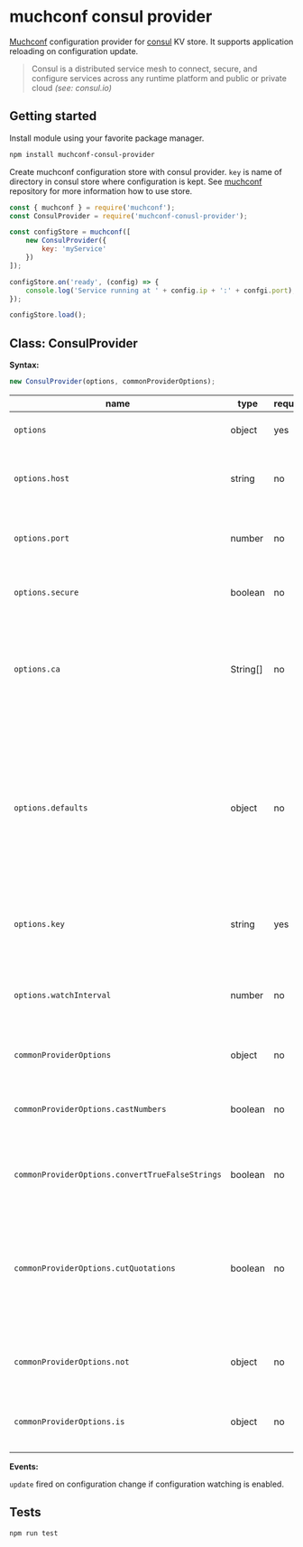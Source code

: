 # muchconf consul provider

[Muchconf](https://github.com/kmoskwiak/muchconf) configuration provider for [consul](https://www.consul.io/) KV store. It supports application reloading on configuration update.

>Consul is a distributed service mesh to connect, secure, and configure services across any runtime platform and public or private cloud  _(see: consul.io)_

## Getting started
Install module using your favorite package manager.
```bash
npm install muchconf-consul-provider
```

Create muchconf configuration store with consul provider. `key` is name of directory in consul store where configuration is kept. See [muchconf](https://github.com/kmoskwiak/muchconf) repository for more information how to use store.

```js
const { muchconf } = require('muchconf');
const ConsulProvider = require('muchconf-conusl-provider');

const configStore = muchconf([
    new ConsulProvider({
        key: 'myService'
    })
]);

configStore.on('ready', (config) => {
    console.log('Service running at ' + config.ip + ':' + confgi.port);
});

configStore.load();
```

## Class: ConsulProvider

__Syntax:__

```js
new ConsulProvider(options, commonProviderOptions);
```

| name             | type     | required  | default   | description    |
|------------------|----------|-----------|-----------|----------------|
| `options`        | object   | yes       |           | options for consul provider |
| `options.host`   | string | no    | 127.0.0.1 | agent address (see: [silas/node-consul](https://github.com/silas/node-consul)) |
| `options.port`   | number | no | 8500 | agent HTTP(S) port (see: [silas/node-consul](https://github.com/silas/node-consul)) |
| `options.secure` | boolean | no | false | enable HTTPS (see: [silas/node-consul](https://github.com/silas/node-consul)) |
| `options.ca`     | String[] | no | | array of strings or Buffers of trusted certificates in PEM format (see: [silas/node-consul](https://github.com/silas/node-consul)) |
| `options.defaults` | object | no | | common method call options that will be included with every call (ex: set default token), these options can be override on a per call basis (see: [silas/node-consul](https://github.com/silas/node-consul)) |
| `options.key` | string | yes | | the consul directory where configuration is stored |
| `options.watchInterval` | number | no | | the time in milliseconds to wait in between checking of configuration update |
| `commonProviderOptions`      | object   | no        | see below        | common options for provider                              |
| `commonProviderOptions.castNumbers` | boolean | no | false | if possible, strings will be converted to number, e.g. '2' will be 2 |
| `commonProviderOptions.convertTrueFalseStrings` | boolean | no | false | strings like 'true' or 'false' will be converted to boolean |
| `commonProviderOptions.cutQuotations` | boolean | no | false | double quotation marks form beginning and ending of string will be cut off. E.g. '"some value"' will be 'some value' |
| `commonProviderOptions.not` | object | no | | conditions when provider should not be used |
| `commonProviderOptions.is` | object | no  | | conditions when provider should be used     |

__Events:__

`update` fired on configuration change if configuration watching is enabled.

## Tests

```js
npm run test
```